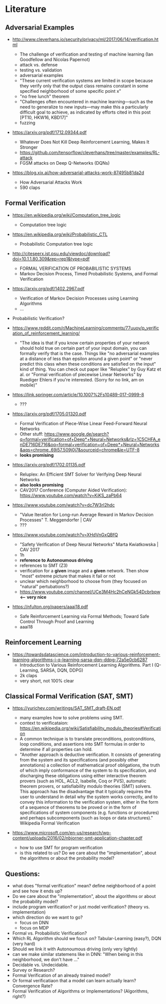 # Literature

## Adversarial Examples

- http://www.cleverhans.io/security/privacy/ml/2017/06/14/verification.html
    - The challenge of verification and testing of machine learning (Ian Goodfellow and Nicolas Papernot)
    - attack vs. defense
    - testing vs. validation
    - adversarial examples
    - "These current verification systems are limited in scope because they verify only that the output class remains constant in some specified neighborhood of some specific point x"
    - "no free lunch" theorem
    - "Challenges often encountered in machine learning—such as the need to generalize to new inputs—may make this a particularly difficult goal to achieve, as indicated by efforts cited in this post [PT10, HKW16, KBD17]"
    - fuzzing

- https://arxiv.org/pdf/1712.09344.pdf
    - Whatever Does Not Kill Deep Reinforcement Learning, Makes It Stronger
    - https://github.com/tensorflow/cleverhans/tree/master/examples/RL-attack
    - FGSM attacks on Deep Q-Networks (DQNs)

- https://blog.xix.ai/how-adversarial-attacks-work-87495b81da2d
    - How Adversarial Attacks Work
    - 590 claps

## Formal Verification

- https://en.wikipedia.org/wiki/Computation_tree_logic
    - Computation tree logic

- https://en.wikipedia.org/wiki/Probabilistic_CTL
    - Probabilistic Computation tree logic

- http://citeseerx.ist.psu.edu/viewdoc/download?doi=10.1.1.80.309&rep=rep1&type=pdf
    - FORMAL VERIFICATION OF PROBABILISTIC SYSTEMS
    - Markov Decision Process, Timed Probabilistic Systems, and Formal Verification

- https://arxiv.org/pdf/1402.2967.pdf
    - Verification of Markov Decision Processes using Learning Algorithms
    - ...

- Probabilistic Verification?

- https://www.reddit.com/r/MachineLearning/comments/77uuov/p_verification_of_reinforcement_learning/
    - "The idea is that if you know certain properties of your network should hold true on certain part of your input domain, you can formally verify that is the case. Things like "no adversarial examples at a distance of less than epsilon around a given point" or "never predict this class when these conditions are satisfied on the input" kind of thing. You can check out paper like "Reluplex" by Guy Katz et al. or "Formal verification of piecewise Linear Networks" by Ruediger Ehlers if you're interested. (Sorry for no link, am on mobile)"

- https://link.springer.com/article/10.1007%2Fs10489-017-0999-8
    - ???

- https://arxiv.org/pdf/1705.01320.pdf
    - Formal Verification of Piece-Wise Linear Feed-Forward Neural Networks
    - Other stuff: https://www.google.de/search?q=formal+verification+of+Deep*+Neural+Networks&rlz=1C5CHFA_enDE716DE716&oq=formal+verification+of+Deep*+Neural+Networks&aqs=chrome..69i57.509j0j7&sourceid=chrome&ie=UTF-8
    - **looks promising**

- https://arxiv.org/pdf/1702.01135.pdf
    - Reluplex: An Efficient SMT Solver for Verifying Deep Neural Networks
    - **also looks promising**
    - CAV2017 Conference (Computer Aided Verification): https://www.youtube.com/watch?v=KiKS_zaPb64

- https://www.youtube.com/watch?v=dc7W3rI2hdc
    - "Value Iteration for Long-run Average Reward in Markov Decision Processes" T. Meggendorfer | CAV
    - ???

- https://www.youtube.com/watch?v=XHdVnGxQBfQ
    - "Safety Verification of Deep Neural Networks" Marta Kwiatkowska | CAV 2017
    - 1h
    - **reference to Autonoumous driving**
    - references to SMT (Z3)
    - verification for a **given** image and a **given** network. Then show "most" extreme picture that makes it fail or not
    - unclear which neighborhood to choose from (they focused on "natural" pertubations?)
    - https://www.youtube.com/channel/UCe3M4Hc2hCeNGk54Dcbrbpw **<-- very nice**

- https://nfulton.org/papers/aaai18.pdf
    - Safe Reinforcement Learning via Formal Methods; Toward Safe Control Through Proof and Learning
    - aaai18

## Reinforcement Learning

- https://towardsdatascience.com/introduction-to-various-reinforcement-learning-algorithms-i-q-learning-sarsa-dqn-ddpg-72a5e0cb6287
    - Introduction to Various Reinforcement Learning Algorithms. Part I (Q-Learning, SARSA, DQN, DDPG)
    - 2k claps
    - very short, not 100% clear

## Classical Formal Verification (SAT, SMT)

- https://yurichev.com/writings/SAT_SMT_draft-EN.pdf
    - many examples how to solve problems using SMT.
    - context to verificataion: https://en.wikipedia.org/wiki/Satisfiability_modulo_theories#Verification
    - A common technique is to translate preconditions, postconditions, loop conditions, and assertions into SMT formulas in order to determine if all properties can hold.
    - "Another approach is deductive verification. It consists of generating from the system and its specifications (and possibly other annotations) a collection of mathematical proof obligations, the truth of which imply conformance of the system to its specification, and discharging these obligations using either interactive theorem provers (such as HOL, ACL2, Isabelle, Coq or PVS), automatic theorem provers, or satisfiability modulo theories (SMT) solvers. This approach has the disadvantage that it typically requires the user to understand in detail why the system works correctly, and to convey this information to the verification system, either in the form of a sequence of theorems to be proved or in the form of specifications of system components (e.g. functions or procedures) and perhaps subcomponents (such as loops or data structures)." Wikipedia Formal Verification

- https://www.microsoft.com/en-us/research/wp-content/uploads/2016/02/nbjorner-smt-application-chapter.pdf
    - how to use SMT for program verification
    - is this related to us? Do we care about the "implementation", about the algorithms or about the probability model?

## Questions:

- what does "formal verification" mean? define neighborhood of a point and see how it ends up?
- Do we care about the "implementation", about the algorithms or about the probability model?
- include program verification? or just model verification? (theory vs. implementation)
- which direction do we want to go?
    - focus on DNN
    - focus on MDP
- Formal vs. Probabilistic Verification?
- Which RL Algorithm should we focus on? Tabular-Learning (easy?), DQN (very hard)
- Should we link it with Autonoumous driving (only very lightly)
- can we make similar statemens like in DNN: "When being in this neighborhood, we don't have ..."
- Decidable vs. Undecidable.
- Survey or Research?
- Formal Verification of an already trained model?
- Or formal verificatiaon that a model can learn actually learn? Convergence Rate?
- Formal Verification of Algorithms or Implementations? (Algorithms, right?)
